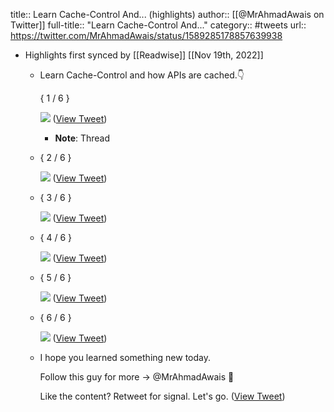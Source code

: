title:: Learn Cache-Control And... (highlights)
author:: [[@MrAhmadAwais on Twitter]]
full-title:: "Learn Cache-Control And..."
category:: #tweets
url:: https://twitter.com/MrAhmadAwais/status/1589285178857639938

- Highlights first synced by [[Readwise]] [[Nov 19th, 2022]]
	- Learn Cache-Control and how APIs are cached.👇
	  
	  { 1 / 6 } 
	  
	  ![](https://pbs.twimg.com/media/Fg5EEZmakAAPMAn.jpg) ([View Tweet](https://twitter.com/MrAhmadAwais/status/1589285178857639938))
		- **Note**: Thread
	- { 2 / 6 } 
	  
	  ![](https://pbs.twimg.com/media/Fg5ENWoacAE_czw.jpg) ([View Tweet](https://twitter.com/MrAhmadAwais/status/1589285184176033792))
	- { 3 / 6 } 
	  
	  ![](https://pbs.twimg.com/media/Fg5FM39acAAmwBF.jpg) ([View Tweet](https://twitter.com/MrAhmadAwais/status/1589285186776485888))
	- { 4 / 6 } 
	  
	  ![](https://pbs.twimg.com/media/Fg5FT6XaYAIOt7P.jpg) ([View Tweet](https://twitter.com/MrAhmadAwais/status/1589285192556220417))
	- { 5 / 6 } 
	  
	  ![](https://pbs.twimg.com/media/Fg5FZiSaYAA-TUX.jpg) ([View Tweet](https://twitter.com/MrAhmadAwais/status/1589285197757165568))
	- { 6 / 6 } 
	  
	  ![](https://pbs.twimg.com/media/Fg5FfR2aYAArXQl.jpg) ([View Tweet](https://twitter.com/MrAhmadAwais/status/1589285203436277763))
	- I hope you learned something new today. 
	  
	  Follow this guy for more → @MrAhmadAwais 🙌
	  
	  Like the content? Retweet for signal. Let's go. ([View Tweet](https://twitter.com/MrAhmadAwais/status/1589285205885751296))